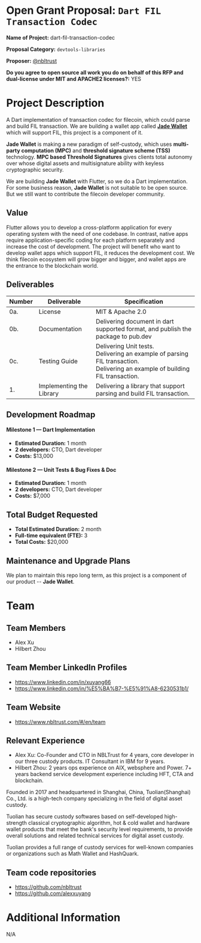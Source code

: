 # Open Grant Proposal: `Dart FIL Transaction Codec`

**Name of Project:** dart-fil-transaction-codec

**Proposal Category:** `devtools-libraries`

**Proposer:** [@nbltrust](https://github.com/nbltrust)

**Do you agree to open source all work you do on behalf of this RFP and dual-license under MIT and APACHE2 licenses?:** YES

# Project Description

A Dart implementation of transaction codec for filecoin, which could parse and build FIL transaction. We are building a wallet app called [**Jade Wallet**](https://www.jadewallet.io/) which will support FIL, this project is a component of it.

**Jade Wallet** is making a new paradigm of self-custody, which uses **multi-party computation (MPC)** and **threshold signature scheme (TSS)** technology. **MPC based Threshold Signatures** gives clients total autonomy over whose digital assets and multisignature ability with keyless cryptographic security.

We are building **Jade Wallet** with Flutter, so we do a Dart implementation. For some business reason, **Jade Wallet** is not suitable to be open source. But we still want to contribute the filecoin developer community.

## Value

Flutter allows you to develop a cross-platform application for every operating system with the need of one codebase. In contrast, native apps require application-specific coding for each platform separately and increase the cost of development. The project will benefit who want to develop wallet apps which support FIL, it reduces the development cost. We think filecoin ecosystem will grow bigger and bigger, and wallet apps are the entrance to the blockchain world.

## Deliverables

| Number | Deliverable              | Specification                                                |
| ------ | ------------------------ | ------------------------------------------------------------ |
| 0a.    | License                  | MIT & Apache 2.0                                             |
| 0b.    | Documentation            | Delivering document in dart supported format, and publish the package to pub.dev |
| 0c.    | Testing Guide            | Delivering Unit tests.<br />Delivering an example of parsing FIL transaction.<br />Delivering an example of building FIL transaction. |
| 1.     | Implementing the Library | Delivering a library that support parsing and build FIL transaction. |

## Development Roadmap

#### Milestone 1 — Dart Implementation

- **Estimated Duration:** 1 month
- **2 developers:** CTO, Dart developer
- **Costs:** $13,000

#### Milestone 2 — Unit Tests & Bug Fixes & Doc

- **Estimated Duration:** 1 month
- **2 developers:** CTO, Dart developer
- **Costs:** $7,000

## Total Budget Requested

- **Total Estimated Duration:** 2 month
- **Full-time equivalent (FTE):** 3
- **Total Costs:** $20,000

## Maintenance and Upgrade Plans

We plan to maintain this repo long term, as this project is a component of our product -- **Jade Wallet**.

# Team

## Team Members

- Alex Xu
- Hilbert Zhou

## Team Member LinkedIn Profiles

- https://www.linkedin.com/in/xuyang66
- https://www.linkedin.com/in/%E5%BA%B7-%E5%91%A8-6230531b1/

## Team Website

- https://www.nbltrust.com/#/en/team

## Relevant Experience

- Alex Xu: Co-Founder and CTO in NBLTrust for 4 years, core developer in our three custody products. IT Consultant in IBM for 9 years.
- Hilbert Zhou: 2 years ops experience on AIX, websphere and Power. 7+ years backend service development experience including HFT, CTA and blockchain.

Founded in 2017 and headquartered in Shanghai, China, Tuolian(Shanghai) Co., Ltd. is a high-tech company specializing in the field of digital asset custody.

Tuolian has secure custody softwares based on self-developed high-strength classical cryptographic algorithm, hot & cold wallet and hardware wallet products that meet the bank's security level requirements, to provide overall solutions and related technical services for digital asset custody.

Tuolian provides a full range of custody services for well-known companies or organizations such as Math Wallet and HashQuark.

## Team code repositories

- https://github.com/nbltrust
- https://github.com/alexxuyang

# Additional Information

N/A